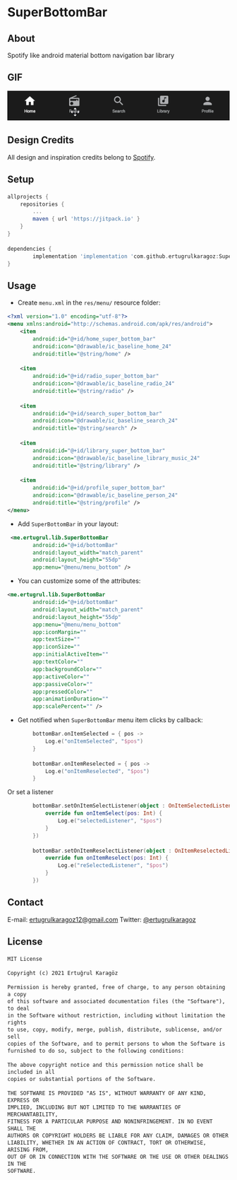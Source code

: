 # SuperBottomBar

## About
Spotify like android material bottom navigation bar library

## GIF
<img src="https://github.com/ertugrulkaragoz/SuperBottomBar/blob/master/GIF/superbottombar.gif"/>

## Design Credits
All design and inspiration credits belong to [Spotify](https://play.google.com/store/apps/details?id=com.spotify.music&hl=tr).


## Setup

```gradle
allprojects {
	repositories {
		...
		maven { url 'https://jitpack.io' }
	}
}

dependencies {
        implementation 'implementation 'com.github.ertugrulkaragoz:SuperBottomBar:0.1'
}
```

## Usage

-   Create `menu.xml` in the `res/menu/` resource folder:
```xml
<?xml version="1.0" encoding="utf-8"?>
<menu xmlns:android="http://schemas.android.com/apk/res/android">
    <item
        android:id="@+id/home_super_bottom_bar"
        android:icon="@drawable/ic_baseline_home_24"
        android:title="@string/home" />

    <item
        android:id="@+id/radio_super_bottom_bar"
        android:icon="@drawable/ic_baseline_radio_24"
        android:title="@string/radio" />

    <item
        android:id="@+id/search_super_bottom_bar"
        android:icon="@drawable/ic_baseline_search_24"
        android:title="@string/search" />

    <item
        android:id="@+id/library_super_bottom_bar"
        android:icon="@drawable/ic_baseline_library_music_24"
        android:title="@string/library" />

    <item
        android:id="@+id/profile_super_bottom_bar"
        android:icon="@drawable/ic_baseline_person_24"
        android:title="@string/profile" />
</menu>
```
- Add `SuperBottomBar` in your layout:
```xml
 <me.ertugrul.lib.SuperBottomBar
        android:id="@+id/bottomBar"
        android:layout_width="match_parent"
        android:layout_height="55dp"
        app:menu="@menu/menu_bottom" />
```
-   You can customize some of the attributes:
```xml
<me.ertugrul.lib.SuperBottomBar
        android:id="@+id/bottomBar"
        android:layout_width="match_parent"
        android:layout_height="55dp"
        app:menu="@menu/menu_bottom"
        app:iconMargin=""
        app:textSize=""
        app:iconSize=""
        app:initialActiveItem=""
        app:textColor=""
        app:backgroundColor=""
        app:activeColor=""
        app:passiveColor=""
        app:pressedColor=""
        app:animationDuration=""
        app:scalePercent="" />
```

-   Get notified when `SuperBottomBar` menu item clicks by callback:
```kotlin
        bottomBar.onItemSelected = { pos ->
            Log.e("onItemSelected", "$pos")
        }

        bottomBar.onItemReselected = { pos ->
            Log.e("onItemReselected", "$pos")
        }
```
Or set a listener
```kotlin 
        bottomBar.setOnItemSelectListener(object : OnItemSelectedListener {
            override fun onItemSelect(pos: Int) {
                Log.e("selectedListener", "$pos")
            }
        })

        bottomBar.setOnItemReselectListener(object : OnItemReselectedListener {
            override fun onItemReselect(pos: Int) {
                Log.e("reSelectedListener", "$pos")
            }
        })
```


## Contact
E-mail: ertugrulkaragoz12@gmail.com
Twitter: [@ertugruIkaragoz](https://twitter.com/ertugruIkaragoz)

## License
```
MIT License

Copyright (c) 2021 Ertuğrul Karagöz

Permission is hereby granted, free of charge, to any person obtaining a copy
of this software and associated documentation files (the "Software"), to deal
in the Software without restriction, including without limitation the rights
to use, copy, modify, merge, publish, distribute, sublicense, and/or sell
copies of the Software, and to permit persons to whom the Software is
furnished to do so, subject to the following conditions:

The above copyright notice and this permission notice shall be included in all
copies or substantial portions of the Software.

THE SOFTWARE IS PROVIDED "AS IS", WITHOUT WARRANTY OF ANY KIND, EXPRESS OR
IMPLIED, INCLUDING BUT NOT LIMITED TO THE WARRANTIES OF MERCHANTABILITY,
FITNESS FOR A PARTICULAR PURPOSE AND NONINFRINGEMENT. IN NO EVENT SHALL THE
AUTHORS OR COPYRIGHT HOLDERS BE LIABLE FOR ANY CLAIM, DAMAGES OR OTHER
LIABILITY, WHETHER IN AN ACTION OF CONTRACT, TORT OR OTHERWISE, ARISING FROM,
OUT OF OR IN CONNECTION WITH THE SOFTWARE OR THE USE OR OTHER DEALINGS IN THE
SOFTWARE.
```

